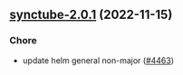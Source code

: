 

## [synctube-2.0.1](https://github.com/truecharts/charts/compare/synctube-2.0.0...synctube-2.0.1) (2022-11-15)

### Chore

- update helm general non-major ([#4463](https://github.com/truecharts/charts/issues/4463))
  
  